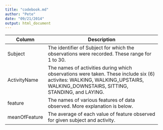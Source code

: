 ```yaml
---
title: "codebook.md"
author: "Pete"
date: "09/21/2014"
output: html_document
---
```



|Column|Description|
|----|----|
|Subject|The identifier of Subject for which the observations were recorded. These range for 1 to 30.|
|ActivityName|The names of activities during which observations were taken. These include six (6) activites: WALKING, WALKING_UPSTAIRS, WALKING_DOWNSTAIRS, SITTING, STANDING, and LAYING.|
|feature|The names of various features of data observed. More explanation is below.|
|meanOfFeature|The average of each value of feature observed for given subject and activity.|
